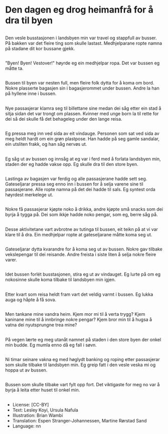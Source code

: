 # Den dagen eg drog heimanfrå for å dra til byen

##
Den vesle busstasjonen i landsbyen min var travel og stappfull av busser. På bakken var det fleire ting som skulle lastast. Medhjelparane ropte namna på stadane dit kor bussane gjekk.

##
"Byen! Byen! Vestover!" høyrde eg ein medhjelpar ropa. Det var bussen eg måtte ta.

##
Bussen til byen var nesten full, men fleire folk dytta for å koma om bord. Nokre plasserte bagasjen sin i bagasjerommet under bussen. Andre la han på hyllene inne i bussen.

##
Nye passasjerar klamra seg til billettane sine medan dei såg etter ein stad å sitja sidan det var trongt om plassen. Kvinner med unge born la til rette for dei så dei skulle få det behageleg under den lange reisa.

##
Eg pressa meg inn ved sida av eit vindauge. Personen som sat ved sida av meg heldt hardt om ein grøn plastpose. Han hadde på seg gamle sandalar, ein utsliten frakk, og han såg nervøs ut.

##
Eg såg ut av bussen og innsåg at eg var i ferd med å forlata landsbyen min, staden der eg hadde vakse opp. Eg skulle dra til den store byen.

##
Lastinga av bagasjen var ferdig og alle passasjerane hadde sett seg. Gateseljarar pressa seg enno inn i bussen for å selja varene sine til passasjerane. Alle ropte namna på det dei hadde til sals. Eg syntest orda høyrdest merkelege ut.

##
Nokre få passasjerar kjøpte noko å drikka, andre kjøpte små snacks som dei byrja å tygga på. Dei som ikkje hadde noko pengar, som eg, berre såg på.

##
Desse aktivitetane vart avbrotne av tutinga til bussen, eit teikn på at vi var klare til å dra. Ein medhjelpar ropte at gateseljarane måtte koma seg ut.

##
Gateseljarar dytta kvarandre for å koma seg ut av bussen. Nokre gav tilbake vekslepengar til dei reisande. Andre freista i siste liten å selja nokre fleire varer.

##
Idet bussen forlét busstasjonen, stira eg ut av vindauget. Eg lurte på om eg nokosinne skulle koma tilbake til landsbyen min igjen.

##
Etter kvart som reisa heldt fram vart det veldig varmt i bussen. Eg lukka auga og håpte å få sova.

##
Men tankane mine vandra heim. Kjem mor mi til å verta trygg? Kjem kaninane mine til å innbringe nokre pengar? Kjem bror min til å hugsa å vatna dei nyutsprungne trea mine?

##
På vegen lærte eg meg utanåt namnet på staden i den store byen der onkel min budde. Eg mumla enno då eg fall i søvn.

##
Ni timar seinare vakna eg med høglydt banking og roping etter passasjerar som skulle tilbake til landsbyen min. Eg greip fatt i den vesle veska mi og hoppa ut av bussen.

##
Bussen som skulle tilbake vart fylt opp fort. Det viktigaste for meg no var å byrja å leita etter huset til onkel min.

##
* License: [CC-BY]
* Text: Lesley Koyi, Ursula Nafula
* Illustration: Brian Wambi
* Translation: Espen Stranger-Johannessen, Martine Rørstad Sand
* Language: nn
